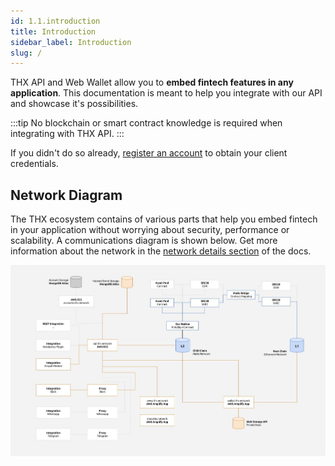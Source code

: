 ```yaml
---
id: 1.1.introduction
title: Introduction
sidebar_label: Introduction
slug: /
---
```


THX API and Web Wallet allow you to **embed fintech features in any application**. This documentation is meant to help you integrate with our API and showcase it's possibilities. 

:::tip
No blockchain or smart contract knowledge is required when integrating with THX API.
:::

If you didn't do so already, [register an account](https://www.thx.network) to obtain your client credentials.

## Network Diagram

The THX ecosystem contains of various parts that help you embed fintech in your application without worrying about security, performance or scalability. A communications diagram is shown below. Get more information about the network in the [network details section](../network-details) of the docs.

[![img](../static/img/network-diagram.jpg)](../static/img/network-diagram.jpg)